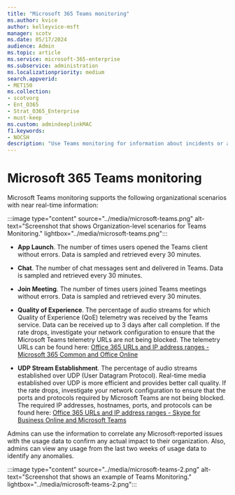 ```yaml
---
title: "Microsoft 365 Teams monitoring"
ms.author: kvice
author: kelleyvice-msft
manager: scotv
ms.date: 05/17/2024
audience: Admin
ms.topic: article
ms.service: microsoft-365-enterprise
ms.subservice: administration
ms.localizationpriority: medium
search.appverid:
- MET150
ms.collection:
- scotvorg
- Ent_O365
- Strat_O365_Enterprise
- must-keep
ms.custom: admindeeplinkMAC
f1.keywords:
- NOCSH
description: "Use Teams monitoring for information about incidents or advisories related to Microsoft 365 Teams."
---
```


# Microsoft 365 Teams monitoring

Microsoft Teams monitoring supports the following organizational scenarios with near real-time information:

:::image type="content" source="../media/microsoft-teams.png" alt-text="Screenshot that shows Organization-level scenarios for Teams Monitoring." lightbox="../media/microsoft-teams.png":::

- **App Launch**. The number of times users opened the Teams client without errors. Data is sampled and retrieved every 30 minutes.

- **Chat**. The number of chat messages sent and delivered in Teams. Data is sampled and retrieved every 30 minutes.

- **Join Meeting**. The number of times users joined Teams meetings without errors. Data is sampled and retrieved every 30 minutes.

- **Quality of Experience**. The percentage of audio streams for which Quality of Experience (QoE) telemetry was received by the Teams service. Data can be received up to 3 days after call completion. If the rate drops, investigate your network configuration to ensure that the Microsoft Teams telemetry URLs are not being blocked. The telemetry URLs can be found here: [Office 365 URLs and IP address ranges - Microsoft 365 Common and Office Online](urls-and-ip-address-ranges.md#microsoft-365-common-and-office-online)

- **UDP Stream Establishment**. The percentage of audio streams established over UDP (User Datagram Protocol). Real-time media established over UDP is more efficient and provides better call quality. If the rate drops, investigate your network configuration to ensure that the ports and protocols required by Microsoft Teams are not being blocked. The required IP addresses, hostnames, ports, and protocols can be found here: [Office 365 URLs and IP address ranges - Skype for Business Online and Microsoft Teams](urls-and-ip-address-ranges.md)

Admins can use the information to correlate any Microsoft-reported issues with the usage data to confirm any actual impact to their organization. Also, admins can view any usage from the last two weeks of usage data to identify any  anomalies.

:::image type="content" source="../media/microsoft-teams-2.png" alt-text="Screenshot that shows an example of Teams Monitoring." lightbox="../media/microsoft-teams-2.png":::

